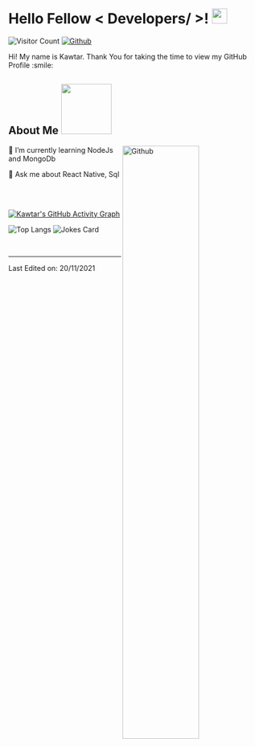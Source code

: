 <h1> Hello Fellow < Developers/ >! <img src = "https://raw.githubusercontent.com/MartinHeinz/MartinHeinz/master/wave.gif" width = 30px> </h1>
<p align='center'>
</p>

![Visitor Count](https://profile-counter.glitch.me/{kawtar-Zinoun}/count.svg)
[![Github](https://img.shields.io/github/followers/kawtar-Zinoun?label=Follow&style=social)](https://github.com/kawtar-Zinoun)

<div size='20px'> Hi! My name is Kawtar. Thank You for taking the time to view my GitHub Profile :smile: 
</div>

<h2> About Me <img src = "https://media0.giphy.com/media/KDDpcKigbfFpnejZs6/giphy.gif?cid=ecf05e47oy6f4zjs8g1qoiystc56cu7r9tb8a1fe76e05oty&rid=giphy.gif" width = 100px></h2>

<img width="55%" align="right" alt="Github" src="https://raw.githubusercontent.com/onimur/.github/master/.resources/git-header.svg" />
  
 🌱 I’m currently learning NodeJs and MongoDb
  
 💬 Ask me about React Native, Sql
  

<br>
  <br>
  
[![Kawtar's GitHub Activity Graph](https://activity-graph.herokuapp.com/graph?username=kawtar-Zinoun&theme=tokyonight)](https://git.io/praveenscience)

![Top Langs](https://github-readme-stats.vercel.app/api/top-langs/?username=kawtar-Zinoun&theme=tokyonight) ![Jokes Card](https://readme-jokes.vercel.app/api?theme=tokyonight) 


<br>

-----

Last Edited on: 20/11/2021
